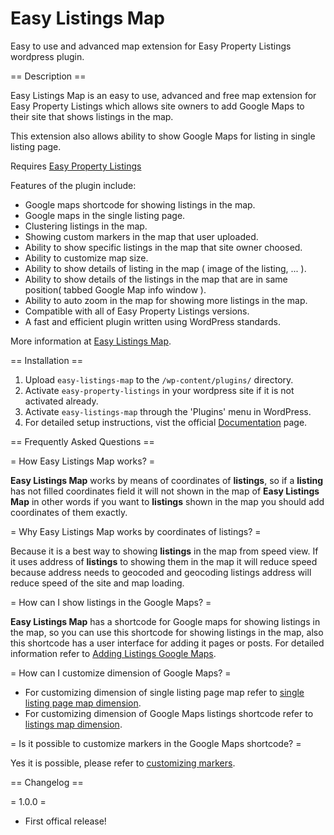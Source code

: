# Easy Listings Map

Easy to use and advanced map extension for Easy Property Listings wordpress plugin.

== Description ==

Easy Listings Map is an easy to use, advanced and free map extension for Easy Property Listings which allows site owners to add Google Maps to their site that shows listings in the map.

This extension also allows ability to show Google Maps for listing in single listing page.

Requires [Easy Property Listings](https://wordpress.org/plugins/easy-property-listings/)

Features of the plugin include:

* Google maps shortcode for showing listings in the map.
* Google maps in the single listing page.
* Clustering listings in the map.
* Showing custom markers in the map that user uploaded.
* Ability to show specific listings in the map that site owner choosed.
* Ability to customize map size.
* Ability to show details of listing in the map ( image of the listing, ... ).
* Ability to show details of the listings in the map that are in same position( tabbed Google Map info window ).
* Ability to auto zoom in the map for showing more listings in the map.
* Compatible with all of Easy Property Listings versions.
* A fast and efficient plugin written using WordPress standards.

More information at [Easy Listings Map](http://codewp.github.io/easy-listings-map/?utm_source=readme&utm_medium=description_tab&utm_content=home_link&utm_campaign=elm_home).

== Installation ==

1. Upload `easy-listings-map` to the `/wp-content/plugins/` directory.
2. Activate `easy-property-listings` in your wordpress site if it is not activated already.
3. Activate `easy-listings-map` through the 'Plugins' menu in WordPress.
4. For detailed setup instructions, vist the official [Documentation](http://codewp.github.io/easy-listings-map/doc/) page.

== Frequently Asked Questions ==

= How Easy Listings Map works? =

**Easy Listings Map** works by means of coordinates of **listings**, so if a **listing** has not filled coordinates field it will not shown in the map of **Easy Listings Map** in other words if you want to **listings** shown in the map you should add coordinates of them exactly.

= Why Easy Listings Map works by coordinates of listings? =

Because it is a best way to showing **listings** in the map from speed view. If it uses address of **listings** to showing them in the map it will reduce speed because address needs to geocoded and geocoding listings address will reduce speed of the site and map loading.

= How can I show listings in the Google Maps? =

**Easy Listings Map** has a shortcode for Google maps for showing listings in the map, so you can use this shortcode for showing listings in the map, also this shortcode has a user interface for adding it pages or posts. For detailed information refer to [Adding Listings Google Maps](http://codewp.github.io/easy-listings-map/doc/plugin-shortcodes/#how-to-create-a-map-for-showing-listings-).

= How can I customize dimension of Google Maps? =

* For customizing dimension of single listing page map refer to [single listing page map dimension](http://codewp.github.io/easy-listings-map/doc/plugin-settings/#general-tab-items-description-).
* For customizing dimension of Google Maps listings shortcode refer to [listings map dimension](http://codewp.github.io/easy-listings-map/doc/plugin-shortcodes/#shortcode-form-items-description-).

= Is it possible to customize markers in the Google Maps shortcode? =

Yes it is possible, please refer to [customizing markers](http://codewp.github.io/easy-listings-map/doc/plugin-settings/#markers-tab-of-settings-menu-).

== Changelog ==

= 1.0.0 =

* First offical release!
